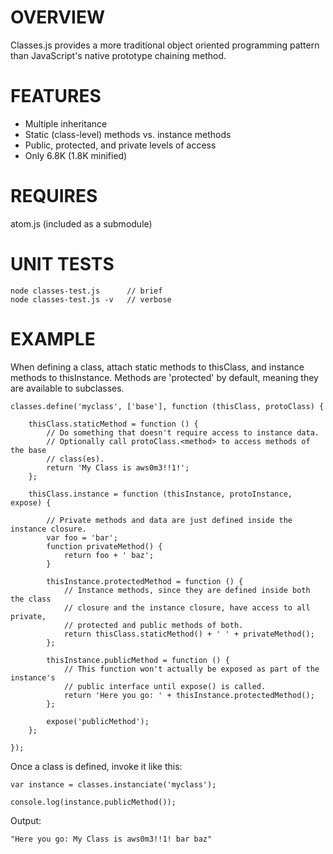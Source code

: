 OVERVIEW
========

Classes.js provides a more traditional object oriented programming pattern than
JavaScript's native prototype chaining method.


FEATURES
========

 - Multiple inheritance
 - Static (class-level) methods vs. instance methods
 - Public, protected, and private levels of access
 - Only 6.8K (1.8K minified)


REQUIRES
========

atom.js (included as a submodule)


UNIT TESTS
==========

	node classes-test.js      // brief
	node classes-test.js -v   // verbose


EXAMPLE
=======

When defining a class, attach static methods to thisClass, and instance
methods to thisInstance.  Methods are 'protected' by default, meaning they
are available to subclasses.

	classes.define('myclass', ['base'], function (thisClass, protoClass) {

		thisClass.staticMethod = function () {
			// Do something that doesn't require access to instance data.
			// Optionally call protoClass.<method> to access methods of the base
			// class(es).
			return 'My Class is aws0m3!!1!';
		};

		thisClass.instance = function (thisInstance, protoInstance, expose) {

			// Private methods and data are just defined inside the instance closure.
			var foo = 'bar';
			function privateMethod() {
				return foo + ' baz';
			}

			thisInstance.protectedMethod = function () {
				// Instance methods, since they are defined inside both the class
				// closure and the instance closure, have access to all private,
				// protected and public methods of both.
				return thisClass.staticMethod() + ' ' + privateMethod();
			};

			thisInstance.publicMethod = function () {
				// This function won't actually be exposed as part of the instance's
				// public interface until expose() is called.
				return 'Here you go: ' + thisInstance.protectedMethod();
			};

			expose('publicMethod');
		};

	});


Once a class is defined, invoke it like this:

	var instance = classes.instanciate('myclass');

	console.log(instance.publicMethod());

Output:

	"Here you go: My Class is aws0m3!!1! bar baz"

